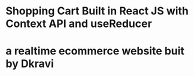 # Shopping Cart Built in React JS with Context API and useReducer
# a realtime ecommerce website buit by Dkravi